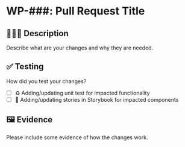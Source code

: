 # WP-###: Pull Request Title

## 👨🏽‍💻 Description

Describe what are your changes and why they are needed.

## ✅ Testing

How did you test your changes?

* [ ] ♻️ Adding/updating unit test for impacted functionality
* [ ] 📕 Adding/updating stories in Storybook for impacted components

## 🖼️ Evidence

Please include some evidence of how the changes work.
